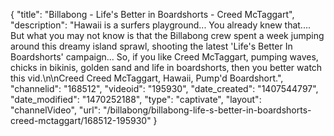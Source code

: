 {
    "title": "Billabong - Life's Better in Boardshorts - Creed McTaggart",
    "description": "Hawaii is a surfers playground... You already knew that.... But what you may not know is that the Billabong crew spent a week jumping around this dreamy island sprawl, shooting the latest 'Life's Better In Boardshorts' campaign... So, if you like Creed McTaggart, pumping waves, chicks in bikinis, golden sand and life in boardshorts, then you better watch this vid.\n\nCreed Creed McTaggart, Hawaii, Pump'd Boardshort.",
    "channelid": "168512",
    "videoid": "195930",
    "date_created": "1407544797",
    "date_modified": "1470252188",
    "type": "captivate",
    "layout": "channelVideo",
    "url": "\/billabong\/billabong-life-s-better-in-boardshorts-creed-mctaggart\/168512-195930"
}